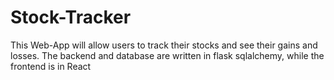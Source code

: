 # Stock-Tracker

This Web-App will allow users to track their stocks and see their gains and losses.
The backend and database are written in flask sqlalchemy, while the frontend is in React

